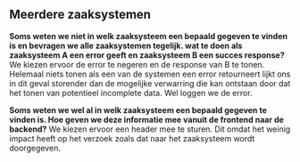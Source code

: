 ## Meerdere zaaksystemen

**Soms weten we niet in welk zaaksysteem een bepaald gegeven te vinden is en bevragen we alle zaaksystemen tegelijk. wat te doen als zaaksysteem A een error geeft en zaaksysteem B een succes response?**
We kiezen ervoor de error te negeren en de response van B te tonen.
Helemaal niets tonen als een van de systemen een error retourneert lijkt ons in dit geval storender dan de mogelijke verwarring die kan ontstaan door dat het tonen van potentieel incomplete data.
Wel loggen we de error.

**Soms weten we wel al in welk zaaksysteem een bepaald gegeven te vinden is. Hoe geven we deze informatie mee vanuit de frontend naar de backend?**
We kiezen ervoor een header mee te sturen.
Dit omdat het weinig impact heeft op het verzoek zoals dat naar het zaaksysteem wordt doorgegeven.